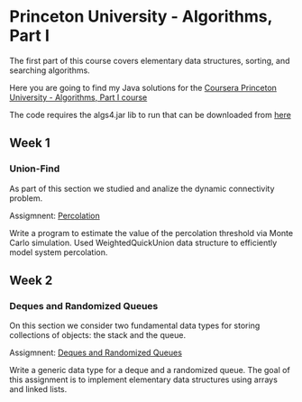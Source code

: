 # Princeton University - Algorithms, Part I

The first part of this course covers elementary data structures, sorting, and searching algorithms.

Here you are going to find my Java solutions for the [Coursera Princeton University - Algorithms, Part I course](https://www.coursera.org/learn/algorithms-part1/)

The code requires the algs4.jar lib to run that can be downloaded from [here](http://algs4.cs.princeton.edu/code/)

## Week 1

### Union-Find

As part of this section we studied and analize the dynamic connectivity problem.

Assigmnent: [Percolation](http://coursera.cs.princeton.edu/algs4/assignments/percolation.html)

Write a program to estimate the value of the percolation threshold via Monte Carlo simulation. Used WeightedQuickUnion data structure to efficiently model system percolation.

## Week 2

### Deques and Randomized Queues

On this section we consider two fundamental data types for storing collections of objects: the stack and the queue.

Assigmnent: [Deques and Randomized Queues](http://coursera.cs.princeton.edu/algs4/assignments/queues.html)

Write a generic data type for a deque and a randomized queue. The goal of this assignment is to implement elementary data structures using arrays and linked lists.
